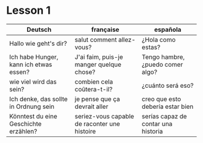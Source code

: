 # Lesson 1

Deutsch |	française	| española
--------|-----------|---------
Hallo wie geht's dir?	| salut comment allez-vous?	| ¿Hola como estas?
Ich habe Hunger, kann ich etwas essen?|	J'ai faim, puis-je manger quelque chose? | Tengo hambre, ¿puedo comer algo?
wie viel wird das sein?	| combien cela coûtera-t-il? |	¿cuánto será eso?
Ich denke, das sollte in Ordnung sein	| je pense que ça devrait aller	| creo que esto debería estar bien
Könntest du eine Geschichte erzählen? |	seriez-vous capable de raconter une histoire |serías capaz de contar una historia

